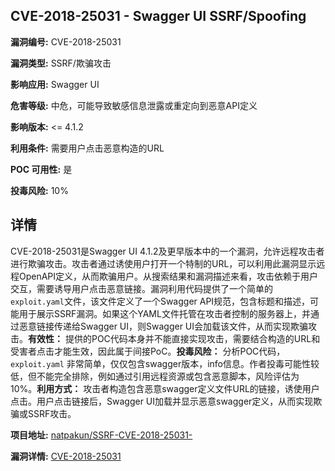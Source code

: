 ## CVE-2018-25031 - Swagger UI SSRF/Spoofing

**漏洞编号:** CVE-2018-25031

**漏洞类型:** SSRF/欺骗攻击

**影响应用:** Swagger UI

**危害等级:** 中危，可能导致敏感信息泄露或重定向到恶意API定义

**影响版本:** <= 4.1.2

**利用条件:** 需要用户点击恶意构造的URL

**POC 可用性:** 是

**投毒风险:** 10%

## 详情

CVE-2018-25031是Swagger UI 4.1.2及更早版本中的一个漏洞，允许远程攻击者进行欺骗攻击。攻击者通过诱使用户打开一个特制的URL，可以利用此漏洞显示远程OpenAPI定义，从而欺骗用户。从搜索结果和漏洞描述来看，攻击依赖于用户交互，需要诱导用户点击恶意链接。漏洞利用代码提供了一个简单的`exploit.yaml`文件，该文件定义了一个Swagger API规范，包含标题和描述，可能用于展示SSRF漏洞。如果这个YAML文件托管在攻击者控制的服务器上，并通过恶意链接传递给Swagger UI，则Swagger UI会加载该文件，从而实现欺骗攻击。**有效性：** 提供的POC代码本身并不能直接实现攻击，需要结合构造的URL和受害者点击才能生效，因此属于间接PoC。**投毒风险：** 分析POC代码，`exploit.yaml` 非常简单，仅仅包含swagger版本，info信息。作者投毒可能性较低，但不能完全排除，例如通过引用远程资源或包含恶意脚本，风险评估为10%。**利用方式：** 攻击者构造包含恶意swagger定义文件URL的链接，诱使用户点击。用户点击链接后，Swagger UI加载并显示恶意swagger定义，从而实现欺骗或SSRF攻击。

**项目地址:** [natpakun/SSRF-CVE-2018-25031-](https://github.com/natpakun/SSRF-CVE-2018-25031-)

**漏洞详情:** [CVE-2018-25031](https://nvd.nist.gov/vuln/detail/CVE-2018-25031)